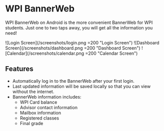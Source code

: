 # WPI BannerWeb

WPI BannerWeb on Android is the more convenient BannerWeb for WPI students. Just one to two taps away, you will get all the information you need!

![Login Screen](/screenshots/login.png =200 "Login Screen") 
![Dashboard Screen](/screenshots/dashboard.png =200 "Dashboard Screen")
![Calendar](/screenshots/calendar.png =200 "Calendar Screen")


## Features
* Automatically log in to the BannerWeb after your first login. 
* Last updated information will be saved locally so that you can view without the internet.
* BannerWeb information includes: 
	- WPI Card balance
	- Advisor contact information 
	- Mailbox information
	- Registered classes
	- Final grade
